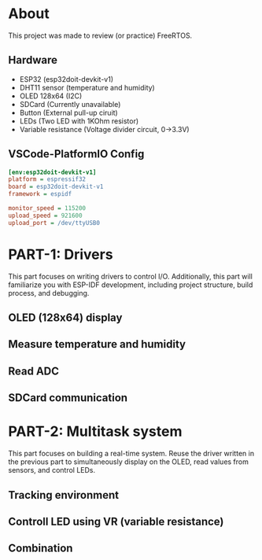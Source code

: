 # About

This project was made to review (or practice) FreeRTOS.

## Hardware

-   ESP32 (esp32doit-devkit-v1)
-   DHT11 sensor (temperature and humidity)
-   OLED 128x64 (I2C)
-   SDCard (Currently unavailable)
-   Button (External pull-up ciruit)
-   LEDs (Two LED with 1KOhm resistor)
-   Variable resistance (Voltage divider circuit, 0->3.3V)

## VSCode-PlatformIO Config 

```ini
[env:esp32doit-devkit-v1]
platform = espressif32
board = esp32doit-devkit-v1
framework = espidf

monitor_speed = 115200
upload_speed = 921600
upload_port = /dev/ttyUSB0
```

# PART-1: Drivers

This part focuses on writing drivers to control I/O. Additionally, this part will familiarize you with ESP-IDF development, including project structure, build process, and debugging.

## OLED (128x64) display 

## Measure temperature and humidity

## Read ADC

## SDCard communication

# PART-2: Multitask system

This part focuses on building a real-time system. Reuse the driver written in the previous part to simultaneously display on the OLED, read values from sensors, and control LEDs.

## Tracking environment

## Controll LED using VR (variable resistance)

## Combination

